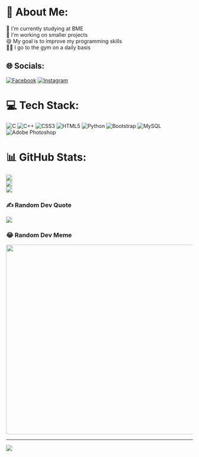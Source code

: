 # 💫 About Me:
🌱 I'm currently studying at BME<br>🔭 I'm working on smaller projects<br>😄 My goal is to improve my programming skills<br>🏋🏼 I go to the gym on a daily basis


## 🌐 Socials:
[![Facebook](https://img.shields.io/badge/Facebook-%231877F2.svg?logo=Facebook&logoColor=white)](https://facebook.com/geier.csaba) [![Instagram](https://img.shields.io/badge/Instagram-%23E4405F.svg?logo=Instagram&logoColor=white)](https://instagram.com/geiercsaba) 

# 💻 Tech Stack:
![C](https://img.shields.io/badge/c-%2300599C.svg?style=flat&logo=c&logoColor=white) ![C++](https://img.shields.io/badge/c++-%2300599C.svg?style=flat&logo=c%2B%2B&logoColor=white) ![CSS3](https://img.shields.io/badge/css3-%231572B6.svg?style=flat&logo=css3&logoColor=white) ![HTML5](https://img.shields.io/badge/html5-%23E34F26.svg?style=flat&logo=html5&logoColor=white) ![Python](https://img.shields.io/badge/python-3670A0?style=flat&logo=python&logoColor=ffdd54) ![Bootstrap](https://img.shields.io/badge/bootstrap-%23563D7C.svg?style=flat&logo=bootstrap&logoColor=white) ![MySQL](https://img.shields.io/badge/mysql-%2300f.svg?style=flat&logo=mysql&logoColor=white) ![Adobe Photoshop](https://img.shields.io/badge/adobephotoshop-%2331A8FF.svg?style=flat&logo=adobephotoshop&logoColor=white)
# 📊 GitHub Stats:
![](https://github-readme-stats.vercel.app/api?username=geiercsaba&theme=midnight-purple&hide_border=false&include_all_commits=false&count_private=false)<br/>
![](https://github-readme-streak-stats.herokuapp.com/?user=geiercsaba&theme=midnight-purple&hide_border=false)<br/>
![](https://github-readme-stats.vercel.app/api/top-langs/?username=geiercsaba&theme=midnight-purple&hide_border=false&include_all_commits=false&count_private=false&layout=compact)

### ✍️ Random Dev Quote
![](https://quotes-github-readme.vercel.app/api?type=vetical&theme=tokyonight)

### 😂 Random Dev Meme
<img src="https://random-memer.herokuapp.com/" width="512px"/>

---
[![](https://visitcount.itsvg.in/api?id=geiercsaba&icon=0&color=12)](https://visitcount.itsvg.in)

<!-- Proudly created with GPRM ( https://gprm.itsvg.in ) -->
